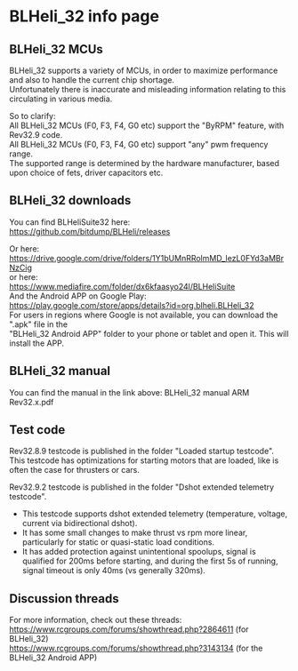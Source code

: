 # BLHeli_32 info page  

## BLHeli_32 MCUs 
BLHeli_32 supports a variety of MCUs, in order to maximize performance and also to handle the current chip shortage.  
Unfortunately there is inaccurate and misleading information relating to this circulating in various media.

So to clarify:  
All BLHeli_32 MCUs (F0, F3, F4, G0 etc) support the "ByRPM" feature, with Rev32.9 code.  
All BLHeli_32 MCUs (F0, F3, F4, G0 etc) support "any" pwm frequency range.  
The supported range is determined by the hardware manufacturer, based upon choice of fets, driver capacitors etc.

## BLHeli_32 downloads  

You can find BLHeliSuite32 here:
https://github.com/bitdump/BLHeli/releases

Or here:
https://drive.google.com/drive/folders/1Y1bUMnRRolmMD_lezL0FYd3aMBrNzCig   
or here:   
https://www.mediafire.com/folder/dx6kfaasyo24l/BLHeliSuite   
And the Android APP on Google Play:   
https://play.google.com/store/apps/details?id=org.blheli.BLHeli_32  
For users in regions where Google is not available, you can download the ".apk" file in the  
"BLHeli_32 Android APP" folder to your phone or tablet and open it. This will install the APP.  

## BLHeli_32 manual

You can find the manual in the link above: BLHeli_32 manual ARM Rev32.x.pdf

## Test code

Rev32.8.9 testcode is published in the folder "Loaded startup testcode".
This testcode has optimizations for starting motors that are loaded, like is often the case for thrusters or cars.

Rev32.9.2 testcode is published in the folder "Dshot extended telemetry testcode".
- This testcode supports dshot extended telemetry (temperature, voltage, current via bidirectional dshot).
- It has some small changes to make thrust vs rpm more linear, particularly for static or quasi-static load conditions.
- It has added protection against unintentional spoolups, signal is qualified for 200ms before starting, and during the first 5s of running, signal timeout is only 40ms (vs generally 320ms). 

## Discussion threads

For more information, check out these threads:  
https://www.rcgroups.com/forums/showthread.php?2864611 (for BLHeli_32)  
https://www.rcgroups.com/forums/showthread.php?3143134 (for the BLHeli_32 Android APP)  
